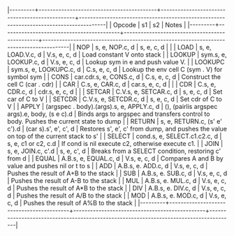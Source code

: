 



|---------+------------------------------------------+-----------------------------------------------+---------------------------------------------------------------------------------------|
| Opcode  | s1                                       | s2                                            | Notes                                                                                 |
|---------+------------------------------------------+-----------------------------------------------+---------------------------------------------------------------------------------------|
| NOP     | s, e, NOP.c, d                           | s, e, c, d                                    |                                                                                       |
| LOAD    | s, e, LOAD.V.c, d                        | V.s, e, c, d                                  | Load constant V onto stack                                                            |
| LOOKUP  | sym.s, e, LOOKUP.c, d                    | V.s, e, c, d                                  | Lookup sym in e and push value V.                                                     |
| LOOKUPC | sym.s, e, LOOKUPC.c, d                   | C.s, e, c, d                                  | Lookup the env cell C (sym . V) for symbol sym                                        |
| CONS    | car.cdr.s, e, CONS.c, d                  | C.s, e, c, d                                  | Construct the cell C (car . cdr)                                                      |
| CAR     | C.s, e, CAR.c, d                         | car.s, e, c, d                                |                                                                                       |
| CDR     | C.s, e, CDR.c, d                         | cdr.s, e, c, d                                |                                                                                       |
| SETCAR  | C.V.s, e, SETCAR.c, d                    | s, e, c, d                                    | Set car of C to V                                                                     |
| SETCDR  | C.V.s, e, SETCDR.c, d                    | s, e, c, d                                    | Set cdr of C to V                                                                     |
| APPLY   | (argspec . body).(args).s, e, APPLY.c, d | (), (pairlis argspec args).e, body, (s e c).d | Binds args to argspec and transfers control to body. Pushes the current state to dump |
| RETURN  | s, e, RETURN.c, (s' e' c').d             | (car s).s', e', c', d                         | Restores s', e', c' from dump, and pushes the value on top of the current stack to s' |
| SELECT  | cond.s, e, SELECT.c1.c2.c, d             | s, e, c1 or c2, c.d                           | If cond is nil execute c2, otherwise execute c1.                                      |
| JOIN    | s, e, JOIN.c, c'.d                       | s, e, c', d                                   | Breaks from a SELECT condition, restoring c' from d                                   |
| EQUAL   | A.B.s, e, EQUAL.c, d                     | V.s, e, c, d                                  | Compares A and B by value and pushes nil or t to s                                    |
| ADD     | A.B.s, e. ADD.c, d                       | V.s, e, c, d                                  | Pushes the result of A+B to the stack                                                 |
| SUB     | A.B.s, e. SUB.c, d                       | V.s, e, c, d                                  | Pushes the result of A-B to the stack                                                 |
| MUL     | A.B.s, e. MUL.c, d                       | V.s, e, c, d                                  | Pushes the result of A*B to the stack                                                 |
| DIV     | A.B.s, e. DIV.c, d                       | V.s, e, c, d                                  | Pushes the result of A/B to the stack                                                 |
| MOD     | A.B.s, e. MOD.c, d                       | V.s, e, c, d                                  | Pushes the result of A%B to the stack                                                 |
|---------+------------------------------------------+-----------------------------------------------+---------------------------------------------------------------------------------------|
